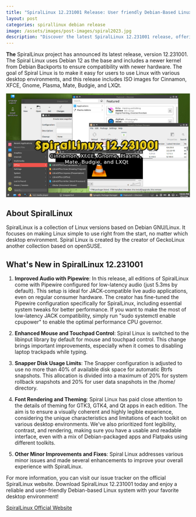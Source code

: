```yaml
---
title: "SpiralLinux 12.231001 Release: User friendly Debian-Based Linux"
layout: post
categories: spirallinux debian release
image: /assets/images/post-images/spiral2023.jpg
description: "Discover the latest SpiralLinux 12.231001 release, offering enhanced audio, control, and theming for your Debian-based Linux experience. Download now for a user-friendly Linux journey."
---
```


**The** SpiralLinux project has announced its latest release, version 12.231001. The Spiral Linux uses Debian 12 as the base and includes a newer kernel from Debian Backports to ensure compatibility with newer hardware. The goal of Spiral Linux is to make it easy for users to use Linux with various desktop environments, and this release includes ISO images for Cinnamon, XFCE, Gnome, Plasma, Mate, Budgie, and LXQt.

![SpiralLinux 12.231001 featured image](/assets/images/post-images/spiral2023.jpg)

## About SpiralLinux

SpiralLinux is a collection of Linux versions based on Debian GNU/Linux. It focuses on making Linux simple to use right from the start, no matter which desktop environment. Spiral Linux is created by the creator of GeckoLinux another collection based on openSUSE.

## What's New in SpiralLinux 12.231001

1. **Improved Audio with Pipewire**: In this release, all editions of SpiralLinux come with Pipewire configured for low-latency audio (just 5.3ms by default). This setup is ideal for JACK-compatible live audio applications, even on regular consumer hardware. The creator has fine-tuned the Pipewire configuration specifically for SpiralLinux, including essential system tweaks for better performance. If you want to make the most of low-latency JACK compatibility, simply run "sudo systemctl enable cpupower" to enable the optimal performance CPU governor.

2. **Enhanced Mouse and Touchpad Control**: Spiral Linux is switched to the libinput library by default for mouse and touchpad control. This change brings important improvements, especially when it comes to disabling laptop trackpads while typing.

3. **Snapper Disk Usage Limits**: The Snapper configuration is adjusted to use no more than 40% of available disk space for automatic Btrfs snapshots. This allocation is divided into a maximum of 20% for system rollback snapshots and 20% for user data snapshots in the /home/ directory.

4. **Font Rendering and Theming**: Spiral Linux has paid close attention to the details of theming for GTK3, GTK4, and Qt apps in each edition. The aim is to ensure a visually coherent and highly legible experience, considering the unique characteristics and limitations of each toolkit on various desktop environments. We've also prioritized font legibility, contrast, and rendering, making sure you have a usable and readable interface, even with a mix of Debian-packaged apps and Flatpaks using different toolkits.

5. **Other Minor Improvements and Fixes**: Spiral Linux addresses various minor issues and made several enhancements to improve your overall experience with SpiralLinux.

For more information, you can visit our issue tracker on the official SpiralLinux website. Download SpiralLinux 12.231001 today and enjoy a reliable and user-friendly Debian-based Linux system with your favorite desktop environment!

<a href="https://spirallinux.github.io/" class="download">SpiralLinux Official Website</a>
